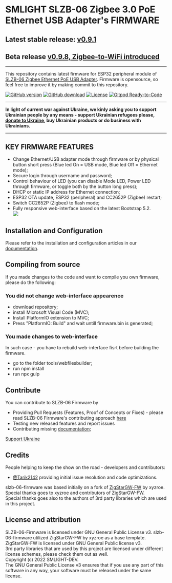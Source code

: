 # SMLIGHT SLZB-06 Zigbee 3.0 PoE Ethernet USB Adapter's FIRMWARE
## Latest stable release: [v0.9.1](https://github.com/smlight-dev/slzb-06-firmware/releases/tag/v0.9.1)
## Beta release [v0.9.8, Zigbee-to-WiFi introduced](https://github.com/smlight-dev/slzb-06-firmware/releases/tag/v0.9.8-beta)
<hr></hr>

This repository contains latest firmware for ESP32 peripheral module of [SLZB-06 Zigbee Ethernet PoE USB Adapter](https://smlight.tech/product/slzb-06). Firmware is opensource, so feel free to improve it by making commit to this repository. 

[![GitHub version](https://img.shields.io/github/release/smlight-dev/slzb-06-firmware.svg)](https://github.com/smlight-dev/slzb-06-firmware/releases)
[![GitHub download](https://img.shields.io/github/downloads/smlight-dev/slzb-06-firmware/total.svg)](https://github.com/smlight-dev/slzb-06-firmware/releases/latest)
[![License](https://img.shields.io/github/license/smlight-dev/slzb-06-firmware.svg)](LICENSE.txt)
[![Gitpod Ready-to-Code](https://img.shields.io/badge/Gitpod-Ready--to--Code-blue?logo=gitpod)](https://github.com/smlight-dev/slzb-06-firmware)

<hr></hr>

**In light of current war against Ukraine, we kinly asking you to support Ukrainian people by any means - support Ukrainian refugees please, [donate to Ukraine](https://bank.gov.ua/en/news/all/natsionalniy-bank-vidkriv-spetsrahunok-dlya-zboru-koshtiv-na-potrebi-armiyi), buy Ukrainian products or do business with Ukrainians.**

<hr></hr>



## KEY FIRMWARE FEATURES
- Change Ethernet/USB adapter mode through firmware or by physical button short press (Blue led On = USB mode, Blue led Off = Ethernet mode);
- Secure login through username and password;
- Control behaviour of LED (you can disable Mode LED, Power LED through firmware, or toggle both by the button long press);
- DHCP or static IP address for Ethernet connection;
- ESP32 OTA update, ESP32 (peripheral) and CC2652P (Zigbee) restart;
- Switch CC2652P (Zigbee) to flash mode;
- Fully responsive web-interface based on the latest Bootstrap 5.2.  
![](https://github.com/smlight-dev/slzb-06-manual/blob/main/docs/images/fw/root.png)  

## Installation and Configuration

Please refer to the installation and configuration articles in our [documentation](https://smlight.tech/manual/slzb-06/).


## Compiling from source

If you made changes to the code and want to compile you own firmware, please do the following:

### You did not change web-interface appearence
- download repository;
- install Microsoft Visual Code (MVC);
- Install PlatformIO extension to MVC;
- Press "PlatformIO: Build" and wait untill firmware.bin is generated;

### You made changes to web-interface

In such case - you have to rebuild web-interface fisrt before building the firmware.
- go to the folder tools/webfilesbuilder;
- run npm install
- run npx gulp


## Contribute

You can contribute to SLZB-06 Firmware by
- Providing Pull Requests (Features, Proof of Concepts or Fixes) - please read SLZB-06 Firmware's contributing approach [here](CONTRIBUTING.md)
- Testing new released features and report issues
- Contributing missing [documentation](https://github.com/smlight-dev/slzb-06-manual);

[Support Ukraine](https://bank.gov.ua/en/news/all/natsionalniy-bank-vidkriv-spetsrahunok-dlya-zboru-koshtiv-na-potrebi-armiyi)


## Credits

People helping to keep the show on the road - developers and contributors:
- [@Tarik2142](https://github.com/Tarik2142) providing initial issue resolution and code optimizations.  

slzb-06-firmware was based initially on a fork of [ZigStarGW-FW](https://github.com/xyzroe/ZigStarGW-FW) by xyzroe. Special thanks goes to xyzroe and contributors of ZigStarGW-FW.  
Special thanks goes also to the authors of 3rd party libraries which are used in this project.  


## License and attribution

SLZB-06-Firmware is licensed under GNU General Public License v3. slzb-06-firmware utilized ZigStarGW-FW by xyzroe as a base template.  
ZigStarGW-FW is licensed under GNU General Public license v3.  
3rd party libraries that are used by this project are licensed under different license schemes, please check them out as well.  
Copyright (c) 2022 SMLIGHT-DEV.  
The GNU General Public License v3 ensures that if you use any part of this software in any way, your software must be released under the same license.  
